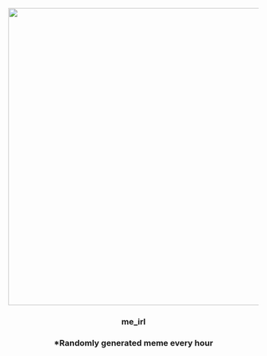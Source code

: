 <p align="center">
        <img src="https://i.redd.it/6l42ejc1wdb91.png" width="600" height="600">
        </p>
        <h3 align="center">me_irl</h3>
        <h3 align="center">*Randomly generated meme every hour</h3>
    
